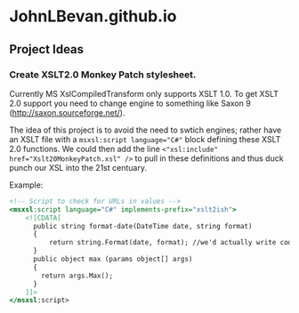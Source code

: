 # JohnLBevan.github.io
## Project Ideas
### Create XSLT2.0 Monkey Patch stylesheet.

Currently MS XslCompiledTransform only supports XSLT 1.0.
To get XSLT 2.0 support you need to change engine to something like Saxon 9 (http://saxon.sourceforge.net/).

The idea of this project is to avoid the need to swtich engines; rather have an XSLT file with a `msxsl:script language="C#"` block defining these XSLT 2.0 functions.
We could then add the line `<"xsl:include" href="Xslt20MonkeyPatch.xsl" />` to pull in these definitions and thus duck punch our XSL into the 21st centuary.

Example:

```xsl
<!-- Script to check for URLs in values -->
<msxsl:script language="C#" implements-prefix="xslt2ish">
    <![CDATA[
      public string format-date(DateTime date, string format)
      {
          return string.Format(date, format); //we'd actually write code here to work per XSLT 2.0 definitions; i.e. http://www.sixtree.com.au/articles/2013/formatting-dates-and-times-using-xslt-2.0-and-xpath/
      }
	  public object max (params object[] args) 
	  {
		return args.Max();
	  }
    ]]>
</msxsl:script>
```
